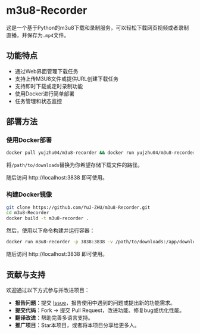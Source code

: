 # m3u8-Recorder

这是一个基于Python的m3u8下载和录制服务，可以轻松下载网页视频或者录制直播，并保存为`.mp4`文件。

## 功能特点

- 通过Web界面管理下载任务
- 支持上传M3U8文件或提供URL创建下载任务
- 支持即时下载或定时录制功能
- 使用Docker进行简单部署
- 任务管理和状态监控

## 部署方法

### 使用Docker部署

```bash
docker pull yujzhu04/m3u8-recorder && docker run yujzhu04/m3u8-recorder -p 3838:3838 -v /path/to/downloads:/app/downloads m3u8-recorder
```
将`/path/to/downloads`替换为你希望存储下载文件的路径。

随后访问 http://localhost:3838 即可使用。

### 构建Docker镜像

```bash
git clone https://github.com/YuJ-ZHU/m3u8-Recorder.git
cd m3u8-Recorder
docker build -t m3u8-recorder .
```

然后，使用以下命令构建并运行容器：

```bash
docker run m3u8-recorder -p 3838:3838 -v /path/to/downloads:/app/downloads m3u8-recorder
```

随后访问 http://localhost:3838 即可使用。


## 贡献与支持

欢迎通过以下方式参与并改进项目：  
- **报告问题**：提交 [Issue](issues/new)，报告使用中遇到的问题或提出新的功能需求。
- **提交代码**：Fork → 提交 Pull Request，改进功能、修复bug或优化性能。
- **翻译改进**：帮助完善多语言支持。 
- **推广项目**：Star本项目，或者将本项目分享给更多人。